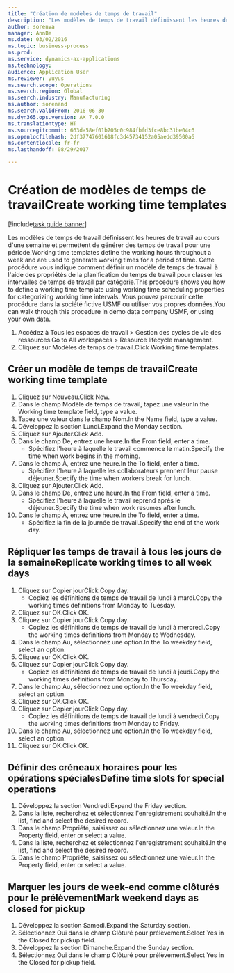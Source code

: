 ```yaml
--- 
title: "Création de modèles de temps de travail"
description: "Les modèles de temps de travail définissent les heures de travail au cours d'une semaine et permettent de générer des temps de travail pour une période."
author: sorenva
manager: AnnBe
ms.date: 03/02/2016
ms.topic: business-process
ms.prod: 
ms.service: dynamics-ax-applications
ms.technology: 
audience: Application User
ms.reviewer: yuyus
ms.search.scope: Operations
ms.search.region: Global
ms.search.industry: Manufacturing
ms.author: sorenand
ms.search.validFrom: 2016-06-30
ms.dyn365.ops.version: AX 7.0.0
ms.translationtype: HT
ms.sourcegitcommit: 663da58ef01b705c0c984fbfd3fce8bc31be04c6
ms.openlocfilehash: 2df37747601618fc3d45734152a05aedd39500a6
ms.contentlocale: fr-fr
ms.lasthandoff: 08/29/2017

---
```

# <a name="create-working-time-templates"></a><span data-ttu-id="19767-103">Création de modèles de temps de travail</span><span class="sxs-lookup"><span data-stu-id="19767-103">Create working time templates</span></span>

[!include[task guide banner](../../includes/task-guide-banner.md)]

<span data-ttu-id="19767-104">Les modèles de temps de travail définissent les heures de travail au cours d'une semaine et permettent de générer des temps de travail pour une période.</span><span class="sxs-lookup"><span data-stu-id="19767-104">Working time templates define the working hours throughout a week and are used to generate working times for a period of time.</span></span> <span data-ttu-id="19767-105">Cette procédure vous indique comment définir un modèle de temps de travail à l'aide des propriétés de la planification du temps de travail pour classer les intervalles de temps de travail par catégorie.</span><span class="sxs-lookup"><span data-stu-id="19767-105">This procedure shows you how to define a working time template using working time scheduling properties for categorizing working time intervals.</span></span> <span data-ttu-id="19767-106">Vous pouvez parcourir cette procédure dans la société fictive USMF ou utiliser vos propres données.</span><span class="sxs-lookup"><span data-stu-id="19767-106">You can walk through this procedure in demo data company USMF, or using your own data.</span></span>

1. <span data-ttu-id="19767-107">Accédez à Tous les espaces de travail > Gestion des cycles de vie des ressources.</span><span class="sxs-lookup"><span data-stu-id="19767-107">Go to All workspaces > Resource lifecycle management.</span></span>
2. <span data-ttu-id="19767-108">Cliquez sur Modèles de temps de travail.</span><span class="sxs-lookup"><span data-stu-id="19767-108">Click Working time templates.</span></span>

## <a name="create-working-time-template"></a><span data-ttu-id="19767-109">Créer un modèle de temps de travail</span><span class="sxs-lookup"><span data-stu-id="19767-109">Create working time template</span></span>
1. <span data-ttu-id="19767-110">Cliquez sur Nouveau.</span><span class="sxs-lookup"><span data-stu-id="19767-110">Click New.</span></span>
2. <span data-ttu-id="19767-111">Dans le champ Modèle de temps de travail, tapez une valeur.</span><span class="sxs-lookup"><span data-stu-id="19767-111">In the Working time template field, type a value.</span></span>
3. <span data-ttu-id="19767-112">Tapez une valeur dans le champ Nom.</span><span class="sxs-lookup"><span data-stu-id="19767-112">In the Name field, type a value.</span></span>
4. <span data-ttu-id="19767-113">Développez la section Lundi.</span><span class="sxs-lookup"><span data-stu-id="19767-113">Expand the Monday section.</span></span>
5. <span data-ttu-id="19767-114">Cliquez sur Ajouter.</span><span class="sxs-lookup"><span data-stu-id="19767-114">Click Add.</span></span>
6. <span data-ttu-id="19767-115">Dans le champ De, entrez une heure.</span><span class="sxs-lookup"><span data-stu-id="19767-115">In the From field, enter a time.</span></span>
    * <span data-ttu-id="19767-116">Spécifiez l'heure à laquelle le travail commence le matin.</span><span class="sxs-lookup"><span data-stu-id="19767-116">Specify the time when work begins in the morning.</span></span>  
7. <span data-ttu-id="19767-117">Dans le champ À, entrez une heure.</span><span class="sxs-lookup"><span data-stu-id="19767-117">In the To field, enter a time.</span></span>
    * <span data-ttu-id="19767-118">Spécifiez l'heure à laquelle les collaborateurs prennent leur pause déjeuner.</span><span class="sxs-lookup"><span data-stu-id="19767-118">Specify the time when workers break for lunch.</span></span>  
8. <span data-ttu-id="19767-119">Cliquez sur Ajouter.</span><span class="sxs-lookup"><span data-stu-id="19767-119">Click Add.</span></span>
9. <span data-ttu-id="19767-120">Dans le champ De, entrez une heure.</span><span class="sxs-lookup"><span data-stu-id="19767-120">In the From field, enter a time.</span></span>
    * <span data-ttu-id="19767-121">Spécifiez l'heure à laquelle le travail reprend après le déjeuner.</span><span class="sxs-lookup"><span data-stu-id="19767-121">Specify the time when work resumes after lunch.</span></span>  
10. <span data-ttu-id="19767-122">Dans le champ À, entrez une heure.</span><span class="sxs-lookup"><span data-stu-id="19767-122">In the To field, enter a time.</span></span>
    * <span data-ttu-id="19767-123">Spécifiez la fin de la journée de travail.</span><span class="sxs-lookup"><span data-stu-id="19767-123">Specify the end of the work day.</span></span>  

## <a name="replicate-working-times-to-all-week-days"></a><span data-ttu-id="19767-124">Répliquer les temps de travail à tous les jours de la semaine</span><span class="sxs-lookup"><span data-stu-id="19767-124">Replicate working times to all week days</span></span>
1. <span data-ttu-id="19767-125">Cliquez sur Copier jour</span><span class="sxs-lookup"><span data-stu-id="19767-125">Click Copy day.</span></span>
    * <span data-ttu-id="19767-126">Copiez les définitions de temps de travail de lundi à mardi.</span><span class="sxs-lookup"><span data-stu-id="19767-126">Copy the working times definitions from Monday to Tuesday.</span></span>  
2. <span data-ttu-id="19767-127">Cliquez sur OK.</span><span class="sxs-lookup"><span data-stu-id="19767-127">Click OK.</span></span>
3. <span data-ttu-id="19767-128">Cliquez sur Copier jour</span><span class="sxs-lookup"><span data-stu-id="19767-128">Click Copy day.</span></span>
    * <span data-ttu-id="19767-129">Copiez les définitions de temps de travail de lundi à mercredi.</span><span class="sxs-lookup"><span data-stu-id="19767-129">Copy the working times definitions from Monday to Wednesday.</span></span>  
4. <span data-ttu-id="19767-130">Dans le champ Au, sélectionnez une option.</span><span class="sxs-lookup"><span data-stu-id="19767-130">In the To weekday field, select an option.</span></span>
5. <span data-ttu-id="19767-131">Cliquez sur OK.</span><span class="sxs-lookup"><span data-stu-id="19767-131">Click OK.</span></span>
6. <span data-ttu-id="19767-132">Cliquez sur Copier jour</span><span class="sxs-lookup"><span data-stu-id="19767-132">Click Copy day.</span></span>
    * <span data-ttu-id="19767-133">Copiez les définitions de temps de travail de lundi à jeudi.</span><span class="sxs-lookup"><span data-stu-id="19767-133">Copy the working times definitions from Monday to Thursday.</span></span>  
7. <span data-ttu-id="19767-134">Dans le champ Au, sélectionnez une option.</span><span class="sxs-lookup"><span data-stu-id="19767-134">In the To weekday field, select an option.</span></span>
8. <span data-ttu-id="19767-135">Cliquez sur OK.</span><span class="sxs-lookup"><span data-stu-id="19767-135">Click OK.</span></span>
9. <span data-ttu-id="19767-136">Cliquez sur Copier jour</span><span class="sxs-lookup"><span data-stu-id="19767-136">Click Copy day.</span></span>
    * <span data-ttu-id="19767-137">Copiez les définitions de temps de travail de lundi à vendredi.</span><span class="sxs-lookup"><span data-stu-id="19767-137">Copy the working times definitions from Monday to Friday.</span></span>  
10. <span data-ttu-id="19767-138">Dans le champ Au, sélectionnez une option.</span><span class="sxs-lookup"><span data-stu-id="19767-138">In the To weekday field, select an option.</span></span>
11. <span data-ttu-id="19767-139">Cliquez sur OK.</span><span class="sxs-lookup"><span data-stu-id="19767-139">Click OK.</span></span>

## <a name="define-time-slots-for-special-operations"></a><span data-ttu-id="19767-140">Définir des créneaux horaires pour les opérations spéciales</span><span class="sxs-lookup"><span data-stu-id="19767-140">Define time slots for special operations</span></span>
1. <span data-ttu-id="19767-141">Développez la section Vendredi.</span><span class="sxs-lookup"><span data-stu-id="19767-141">Expand the Friday section.</span></span>
2. <span data-ttu-id="19767-142">Dans la liste, recherchez et sélectionnez l'enregistrement souhaité.</span><span class="sxs-lookup"><span data-stu-id="19767-142">In the list, find and select the desired record.</span></span>
3. <span data-ttu-id="19767-143">Dans le champ Propriété, saisissez ou sélectionnez une valeur.</span><span class="sxs-lookup"><span data-stu-id="19767-143">In the Property field, enter or select a value.</span></span>
4. <span data-ttu-id="19767-144">Dans la liste, recherchez et sélectionnez l'enregistrement souhaité.</span><span class="sxs-lookup"><span data-stu-id="19767-144">In the list, find and select the desired record.</span></span>
5. <span data-ttu-id="19767-145">Dans le champ Propriété, saisissez ou sélectionnez une valeur.</span><span class="sxs-lookup"><span data-stu-id="19767-145">In the Property field, enter or select a value.</span></span>

## <a name="mark-weekend-days-as-closed-for-pickup"></a><span data-ttu-id="19767-146">Marquer les jours de week-end comme clôturés pour le prélèvement</span><span class="sxs-lookup"><span data-stu-id="19767-146">Mark weekend days as closed for pickup</span></span>
1. <span data-ttu-id="19767-147">Développez la section Samedi.</span><span class="sxs-lookup"><span data-stu-id="19767-147">Expand the Saturday section.</span></span>
2. <span data-ttu-id="19767-148">Sélectionnez Oui dans le champ Clôturé pour prélèvement.</span><span class="sxs-lookup"><span data-stu-id="19767-148">Select Yes in the Closed for pickup field.</span></span>
3. <span data-ttu-id="19767-149">Développez la section Dimanche.</span><span class="sxs-lookup"><span data-stu-id="19767-149">Expand the Sunday section.</span></span>
4. <span data-ttu-id="19767-150">Sélectionnez Oui dans le champ Clôturé pour prélèvement.</span><span class="sxs-lookup"><span data-stu-id="19767-150">Select Yes in the Closed for pickup field.</span></span>


